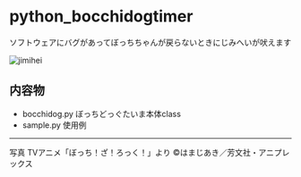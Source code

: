 # python_bocchidogtimer
ソフトウェアにバグがあってぼっちちゃんが戻らないときにじみへいが吠えます

![jimihei](https://user-images.githubusercontent.com/48860242/204955656-5c4c2dfe-9df2-4da5-8861-8f830f0863b6.jpg)

## 内容物
 - bocchidog.py ぼっちどっぐたいま本体class
 - sample.py 使用例
 
 -- -- --
 写真
 TVアニメ「ぼっち！ざ！ろっく！」より
 ©はまじあき／芳文社・アニプレックス
